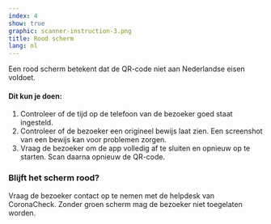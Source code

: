 ```yaml
---
index: 4
show: true
graphic: scanner-instruction-3.png
title: Rood scherm
lang: nl
---
```

Een rood scherm betekent dat de QR-code niet aan Nederlandse eisen voldoet.

#### Dit kun je doen:

1. Controleer of de tijd op de telefoon van de bezoeker goed staat ingesteld.
2. Controleer of de bezoeker een origineel bewijs laat zien. Een screenshot van een bewijs kan voor problemen zorgen.
3. Vraag de bezoeker om de app volledig af te sluiten en opnieuw op te starten. Scan daarna opnieuw de QR-code.


### Blijft het scherm rood?

Vraag de bezoeker contact op te nemen met de helpdesk van CoronaCheck.
Zonder groen scherm mag de bezoeker niet toegelaten worden.
